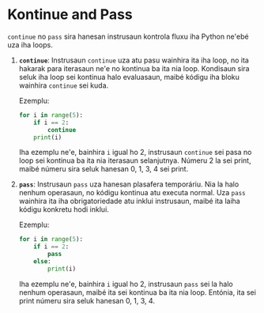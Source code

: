 # Kontinue and Pass

`continue` no `pass` sira hanesan instrusaun kontrola fluxu iha Python ne'ebé uza iha loops.

1. **`continue`**: Instrusaun `continue` uza atu pasu wainhira ita iha loop, no ita hakarak para iterasaun ne'e no kontinua ba ita nia loop. Kondisaun sira seluk iha loop sei kontinua halo evaluasaun, maibé kódigu iha bloku wainhira `continue` sei kuda.

   Ezemplu:

   ```python
   for i in range(5):
       if i == 2:
           continue
       print(i)
   ```

   Iha ezemplu ne'e, bainhira `i` igual ho 2, instrusaun `continue` sei pasa no loop sei kontinua ba ita nia iterasaun selanjutnya. Númeru 2 la sei print, maibé númeru sira seluk hanesan 0, 1, 3, 4 sei print.

2. **`pass`**: Instrusaun `pass` uza hanesan plasafera temporáriu. Nia la halo nenhum operasaun, no kódigu kontinua atu executa normal. Uza `pass` wainhira ita iha obrigatoriedade atu inklui instrusaun, maibé ita laiha kódigu konkretu hodi inklui.

   Ezemplu:

   ```python
   for i in range(5):
       if i == 2:
           pass
       else:
           print(i)
   ```

   Iha ezemplu ne'e, bainhira `i` igual ho 2, instrusaun `pass` sei la halo nenhum operasaun, maibé ita sei kontinua ba ita nia loop. Entónia, ita sei print númeru sira seluk hanesan 0, 1, 3, 4.

